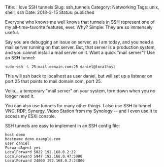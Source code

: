 Title: I love SSH tunnels
Slug: ssh_tunnels
Category: Networking
Tags: unix, shell, ssh
Date: 2018-3-15
Status: published

Everyone who knows me well knows that tunnels in SSH represent one of my all-time-favorite features, ever.  Why?  Simple: They
are so immensely useful.

Say you are debugging an issue on server, as I am today, and you need a mail server running on that server.  But, that server is a
production system, and you cannot install a mail server on it.  Want a quick "mail server"?  Use an SSH tunnel:

`sudo ssh -L 25:mail.domain.com:25 daniel@localhost`

This will ssh back to localhost as user daniel, but will set up a listener on port 25 that points to mail.domain.com, port 25.

Voila... a temporary "mail server" on your system, torn down when you no longer need it.

You can also use tunnels for many other things.  I also use SSH to tunnel VNC, RDP, Synergy, Video Station from my Synology -- and I even use it to access my ESXi console.

SSH tunnels are easy to implement in an SSH config file:
```
host demo
hostname demo.example.com
user daniel
ForwardAgent yes
LocalForward 5022 192.168.0.2:22
LocalForward 5947 192.168.0.47:5900
LocalForward 24800 192.168.0.2:24800
```
